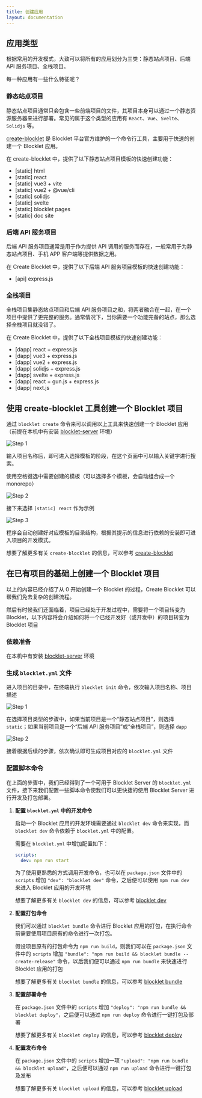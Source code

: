 ```yaml
---
title: 创建应用
layout: documentation
---
```


## 应用类型

根据常用的开发模式，大致可以将所有的应用划分为三类：静态站点项目、后端 API 服务项目、全栈项目。

每一种应用有一些什么特征呢？

### 静态站点项目

静态站点项目通常只会包含一些前端项目的文件，其项目本身可以通过一个静态资源服务器来进行部署。常见的属于这个类型的应用有 `React`、`Vue`、`Svelte`、`Solidjs` 等。

[create-blocklet](http://www.createblocklet.dev/zh) 是 Blocklet 平台官方维护的一个命令行工具，主要用于快速的创建一个 Blocklet 应用。

在 create-blocklet 中，提供了以下静态站点项目模板的快速创建功能：

- [static] html
- [static] react
- [static] vue3 + vite
- [static] vue2 + @vue/cli
- [static] solidjs
- [static] svelte
- [static] blocklet pages
- [static] doc site

### 后端 API 服务项目

后端 API 服务项目通常是用于作为提供 API 调用的服务而存在，一般常用于为静态站点项目、手机 APP 客户端等提供数据之用。

在 Create Blocklet 中，提供了以下后端 API 服务项目模板的快速创建功能：

- [api] express.js

### 全栈项目

全栈项目集静态站点项目和后端 API 服务项目之和，将两者融合在一起，在一个项目中提供了更完整的服务。通常情况下，当你需要一个功能完备的站点，那么选择全栈项目就没错了。

在 Create Blocklet 中，提供了以下全栈项目模板的快速创建功能：

- [dapp] react + express.js
- [dapp] vue3 + express.js
- [dapp] vue2 + express.js
- [dapp] solidjs + express.js
- [dapp] svelte + express.js
- [dapp] react + gun.js + express.js
- [dapp] next.js

## 使用 create-blocklet 工具创建一个 Blocklet 项目

通过 `blocklet create` 命令来可以调用以上工具来快速创建一个 Blocklet 应用（前提在本机中有安装 [blocklet-server](/docs/quick-start/blocklet-server) 环境）

![Step 1](./images/step-1.jpg)

输入项目名称后，即可进入选择模板的阶段，在这个页面中可以输入关键字进行搜索。

使用空格键选中需要创建的模板（可以选择多个模板，会自动组合成一个 monorepo）

![Step 2](./images/step-2.jpg)

接下来选择 `[static] react` 作为示例

![Step 3](./images/step-3.jpg)

程序会自动创建好对应模板的目录结构，根据其提示的信息进行依赖的安装即可进入项目的开发模式。

想要了解更多有关 `create-blocklet` 的信息，可以参考 [create-blocklet](http://www.createblocklet.dev/zh)

## 在已有项目的基础上创建一个 Blocklet 项目

以上的内容已经介绍了从 0 开始创建一个 Blocklet 的过程，Create Blocklet 可以帮我们免去复杂的创建流程。

然后有时候我们还面临着，项目已经处于开发过程中，需要将一个项目转变为 Blocklet，以下内容将会介绍如何将一个已经开发好（或开发中）的项目转变为 Blocklet 项目

### 依赖准备

在本机中有安装 [blocklet-server](/docs/quick-start/blocklet-server) 环境

### 生成 `blocklet.yml` 文件

进入项目的目录中，在终端执行 `blocklet init` 命令，依次输入项目名称、项目描述

![Step 1](./images/add-step-1.jpg)

在选择项目类型的步骤中，如果当前项目是一个“静态站点项目”，则选择 `static`；如果当前项目是一个“后端 API 服务项目”或“全栈项目”，则选择 `dapp`

![Step 2](./images/add-step-2.jpg)

接着根据后续的步骤，依次确认即可生成项目对应的 `blocklet.yml` 文件

### 配置脚本命令

在上面的步骤中，我们已经得到了一个可用于 Blocklet Server 的 `blocklet.yml` 文件，接下来我们配置一些脚本命令使我们可以更快捷的使用 Blocklet Server 进行开发及打包部署。

1. **配置 `blocklet.yml` 中的开发命令**

   启动一个 Blocklet 应用的开发环境需要通过 `blocklet dev` 命令来实现，而 `blocklet dev` 命令依赖于 `blocklet.yml` 中的配置。

   需要在 `blocklet.yml` 中增加配置如下：

   ```yaml
   scripts:
     dev: npm run start
   ```

   为了使用更熟悉的方式调用开发命令，也可以在 `package.json` 文件中的 `scripts` 增加 `"dev": "blocklet dev"` 命令，之后便可以使用 `npm run dev` 来进入 Blocklet 应用的开发环境

   想要了解更多有关 `blocklet dev` 的信息，可以参考 [blocklet dev](/reference/blocklet-cli#develop)

2. **配置打包命令**

   我们可以通过 `blocklet bundle` 命令进行 Blocklet 应用的打包，在执行命令前需要使用项目原有的命令进行一次打包。

   假设项目原有的打包命令为 `npm run build`，则我们可以在 `package.json` 文件中的 `scripts` 增加 `"bundle": "npm run build && blocklet bundle --create-release"` 命令，以后我们便可以通过 `npm run bundle` 来快速进行 Blocklet 应用的打包

   想要了解更多有关 `blocklet bundle` 的信息，可以参考 [blocklet bundle](/reference/blocklet-cli#bundle)

3. **配置部署命令**

   在 `package.json` 文件中的 `scripts` 增加 `"deploy": "npm run bundle && blocklet deploy"`，之后便可以通过 `npm run deploy` 命令进行一键打包及部署

   想要了解更多有关 `blocklet deploy` 的信息，可以参考 [blocklet deploy](/reference/blocklet-cli#deploy)

4. **配置发布命令**

   在 `package.json` 文件中的 `scripts` 增加一项 `"upload": "npm run bundle && blocklet upload"`，之后便可以通过 `npm run upload` 命令进行一键打包及发布

   想要了解更多有关 `blocklet upload` 的信息，可以参考 [blocklet upload](/reference/blocklet-cli#upload)
